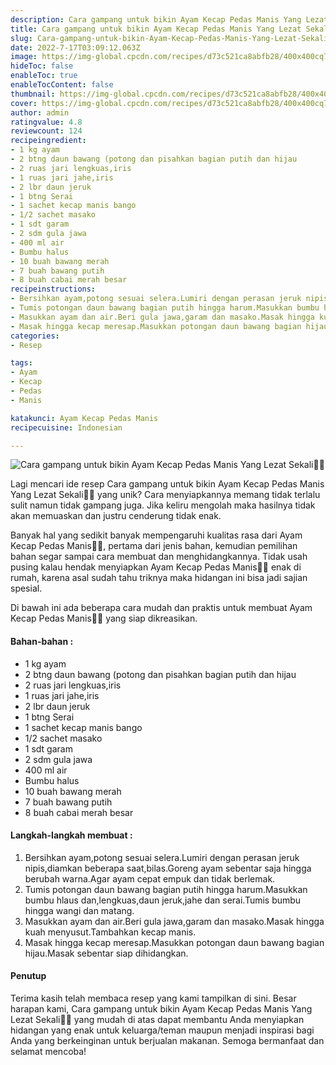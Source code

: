 ```yaml
---
description: Cara gampang untuk bikin Ayam Kecap Pedas Manis Yang Lezat Sekali"
title: Cara gampang untuk bikin Ayam Kecap Pedas Manis Yang Lezat Sekali
slug: Cara-gampang-untuk-bikin-Ayam-Kecap-Pedas-Manis-Yang-Lezat-Sekali
date: 2022-7-17T03:09:12.063Z
image: https://img-global.cpcdn.com/recipes/d73c521ca8abfb28/400x400cq70/photo.jpg
hideToc: false
enableToc: true
enableTocContent: false
thumbnail: https://img-global.cpcdn.com/recipes/d73c521ca8abfb28/400x400cq70/photo.jpg
cover: https://img-global.cpcdn.com/recipes/d73c521ca8abfb28/400x400cq70/photo.jpg
author: admin
ratingvalue: 4.8
reviewcount: 124
recipeingredient:
- 1 kg ayam
- 2 btng daun bawang (potong dan pisahkan bagian putih dan hijau
- 2 ruas jari lengkuas,iris
- 1 ruas jari jahe,iris
- 2 lbr daun jeruk
- 1 btng Serai
- 1 sachet kecap manis bango
- 1/2 sachet masako
- 1 sdt garam
- 2 sdm gula jawa
- 400 ml air
- Bumbu halus
- 10 buah bawang merah
- 7 buah bawang putih
- 8 buah cabai merah besar
recipeinstructions:
- Bersihkan ayam,potong sesuai selera.Lumiri dengan perasan jeruk nipis,diamkan beberapa saat,bilas.Goreng ayam sebentar saja hingga berubah warna.Agar ayam cepat empuk dan tidak berlemak.
- Tumis potongan daun bawang bagian putih hingga harum.Masukkan bumbu hlaus dan,lengkuas,daun jeruk,jahe dan serai.Tumis bumbu hingga wangi dan matang.
- Masukkan ayam dan air.Beri gula jawa,garam dan masako.Masak hingga kuah menyusut.Tambahkan kecap manis.
- Masak hingga kecap meresap.Masukkan potongan daun bawang bagian hijau.Masak sebentar siap dihidangkan.
categories:
- Resep

tags:
- Ayam
- Kecap
- Pedas
- Manis

katakunci: Ayam Kecap Pedas Manis
recipecuisine: Indonesian

---
```


![Cara gampang untuk bikin Ayam Kecap Pedas Manis Yang Lezat Sekali👩‍🍳](https://img-global.cpcdn.com/recipes/d73c521ca8abfb28/400x400cq70/photo.jpg)

Lagi mencari ide resep Cara gampang untuk bikin Ayam Kecap Pedas Manis Yang Lezat Sekali👩‍🍳 yang unik? Cara menyiapkannya memang tidak terlalu sulit namun tidak gampang juga. Jika keliru mengolah maka hasilnya tidak akan memuaskan dan justru cenderung tidak enak.

Banyak hal yang sedikit banyak mempengaruhi kualitas rasa dari Ayam Kecap Pedas Manis👩‍🍳, pertama dari jenis bahan, kemudian pemilihan bahan segar sampai cara membuat dan menghidangkannya. Tidak usah pusing kalau hendak menyiapkan Ayam Kecap Pedas Manis👩‍🍳 enak di rumah, karena asal sudah tahu triknya maka hidangan ini bisa jadi sajian spesial.

Di bawah ini ada beberapa cara mudah dan praktis untuk membuat Ayam Kecap Pedas Manis👩‍🍳 yang siap dikreasikan.

<!--inarticleads1-->

#### Bahan-bahan :

- 1 kg ayam
- 2 btng daun bawang (potong dan pisahkan bagian putih dan hijau
- 2 ruas jari lengkuas,iris
- 1 ruas jari jahe,iris
- 2 lbr daun jeruk
- 1 btng Serai
- 1 sachet kecap manis bango
- 1/2 sachet masako
- 1 sdt garam
- 2 sdm gula jawa
- 400 ml air
- Bumbu halus
- 10 buah bawang merah
- 7 buah bawang putih
- 8 buah cabai merah besar

<!--inarticleads2-->

#### Langkah-langkah membuat :

1. Bersihkan ayam,potong sesuai selera.Lumiri dengan perasan jeruk nipis,diamkan beberapa saat,bilas.Goreng ayam sebentar saja hingga berubah warna.Agar ayam cepat empuk dan tidak berlemak.
1. Tumis potongan daun bawang bagian putih hingga harum.Masukkan bumbu hlaus dan,lengkuas,daun jeruk,jahe dan serai.Tumis bumbu hingga wangi dan matang.
1. Masukkan ayam dan air.Beri gula jawa,garam dan masako.Masak hingga kuah menyusut.Tambahkan kecap manis.
1. Masak hingga kecap meresap.Masukkan potongan daun bawang bagian hijau.Masak sebentar siap dihidangkan.

#### Penutup

Terima kasih telah membaca resep yang kami tampilkan di sini. Besar harapan kami, Cara gampang untuk bikin Ayam Kecap Pedas Manis Yang Lezat Sekali👩‍🍳 yang mudah di atas dapat membantu Anda menyiapkan hidangan yang enak untuk keluarga/teman maupun menjadi inspirasi bagi Anda yang berkeinginan untuk berjualan makanan. Semoga bermanfaat dan selamat mencoba!